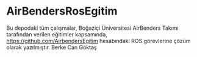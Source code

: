 # AirBendersRosEgitim
Bu depodaki tüm çalışmalar, Boğaziçi Üniversitesi AirBenders Takımı tarafından verilen eğitimler kapsamında, https://github.com/AirbendersEgitim hesabındaki ROS görevlerine çözüm olarak yazılmıştır. Berke Can Göktaş
